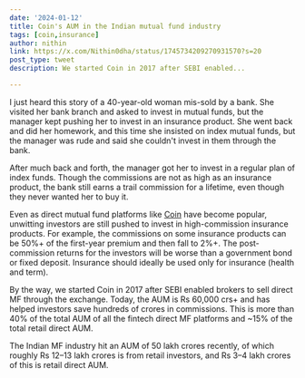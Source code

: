 ```yaml
---
date: '2024-01-12'
title: Coin's AUM in the Indian mutual fund industry
tags: [coin,insurance]
author: nithin
link: https://x.com/Nithin0dha/status/1745734209270931570?s=20
post_type: tweet
description: We started Coin in 2017 after SEBI enabled...

---
```


I just heard this story of a 40-year-old woman mis-sold by a bank. She visited her bank branch and asked to invest in mutual funds, but the manager kept pushing her to invest in an insurance product. She went back and did her homework, and this time she insisted on index mutual funds, but the manager was rude and said she couldn't invest in them through the bank.

After much back and forth, the manager got her to invest in a regular plan of index funds. Though the commissions are not as high as an insurance product, the bank still earns a trail commission for a lifetime, even though they never wanted her to buy it.

Even as direct mutual fund platforms like [Coin](https://twitter.com/CoinByZerodha) have become popular, unwitting investors are still pushed to invest in high-commission insurance products. For example, the commissions on some insurance products can be 50%+ of the first-year premium and then fall to 2%+. The post-commission returns for the investors will be worse than a government bond or fixed deposit. Insurance should ideally be used only for insurance (health and term).

By the way, we started Coin in 2017 after SEBI enabled brokers to sell direct MF through the exchange. Today, the AUM is Rs 60,000 crs+ and has helped investors save hundreds of crores in commissions. This is more than 40% of the total AUM of all the fintech direct MF platforms and ~15% of the total retail direct AUM. 

The Indian MF industry hit an AUM of 50 lakh crores recently, of which roughly Rs 12–13 lakh crores is from retail investors, and Rs 3–4 lakh crores of this is retail direct AUM.
